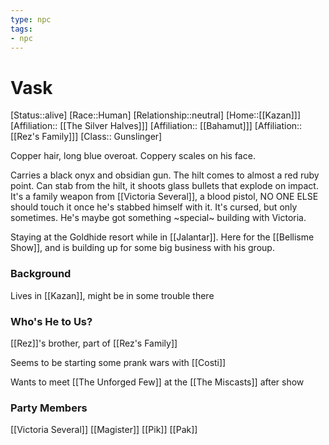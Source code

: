 ```yaml
---
type: npc
tags: 
- npc
---
```


# Vask
[Status::alive]
[Race::Human]
[Relationship::neutral]
[Home::[[Kazan]]]
[Affiliation:: [[The Silver Halves]]]
[Affiliation:: [[Bahamut]]]
[Affiliation:: [[Rez's Family]]]
[Class:: Gunslinger]

Copper hair, long blue overoat. Coppery scales on his face. 

Carries a black onyx and obsidian gun. The hilt comes to almost a red ruby point. Can stab from the hilt, it shoots glass bullets that explode on impact. It's a family weapon from [[Victoria Several]], a blood pistol, NO ONE ELSE should touch it once he's stabbed himself with it. It's cursed, but only sometimes. He's maybe got something ~special~ building with Victoria. 

Staying at the Goldhide resort while in [[Jalantar]]. Here for the [[Bellisme Show]], and is building up for some big business with his group.

### Background
Lives in [[Kazan]], might be in some trouble there

### Who's He to Us?
[[Rez]]'s brother, part of [[Rez's Family]]

Seems to be starting some prank wars with [[Costi]]

Wants to meet [[The Unforged Few]] at the [[The Miscasts]] after show

### Party Members
[[Victoria Several]]
[[Magister]]
[[Pik]]
[[Pak]]